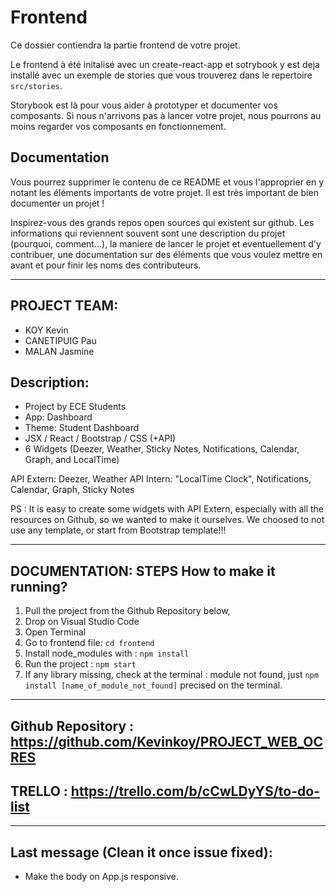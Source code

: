 # Frontend

Ce dossier contiendra la partie frontend de votre projet.

Le frontend à été initalisé avec un create-react-app et sotrybook y est deja installé avec un exemple de stories que vous trouverez dans le repertoire `src/stories`.

Storybook est là pour vous aider à prototyper et documenter vos composants. Si nous n'arrivons pas à lancer votre projet, nous pourrons au moins regarder vos composants en fonctionnement.

## Documentation

Vous pourrez supprimer le contenu de ce README et vous l'approprier en y notant les éléments importants de votre projet. Il est très important de bien documenter un projet !

Inspirez-vous des grands repos open sources qui existent sur github. Les informations qui reviennent souvent sont une description du projet (pourquoi, comment...), la maniere de lancer le projet et eventuellement d'y contribuer, une documentation sur des éléments que vous voulez mettre en avant et pour finir les noms des contributeurs.

******************************************************************************************************************
## PROJECT TEAM: 
- KOY Kevin
- CANETIPUIG Pau
- MALAN Jasmine

## Description: 
- Project by ECE Students
- App: Dashboard 
- Theme: Student Dashboard
- JSX / React / Bootstrap / CSS (+API)
- 6 Widgets (Deezer, Weather, Sticky Notes, Notifications, Calendar, Graph, and LocalTime)

API Extern: Deezer, Weather
API Intern: "LocalTime Clock", Notifications, Calendar, Graph, Sticky Notes

PS : It is easy to create some widgets with API Extern, especially with all the resources on Github, so we wanted to make it ourselves.
We choosed to not use any template, or start from Bootstrap template!!! 
*****************************************************************************************************************

## DOCUMENTATION: STEPS How to make it running?

1) Pull the project from the Github Repository below, 
2) Drop on Visual Studio Code
3) Open Terminal
4) Go to frontend file: `cd frontend`
5) Install node_modules with : `npm install`
6) Run the project : `npm start`
7) If any library missing, check at the terminal : module not found, just `npm install [name_of_module_not_found]` precised on the terminal.

*****************************************************************************************************************

## Github Repository : https://github.com/Kevinkoy/PROJECT_WEB_OCRES

## TRELLO : https://trello.com/b/cCwLDyYS/to-do-list

******************************************************************************************************************

## Last message (Clean it once issue fixed):
- Make the body on App.js responsive.



